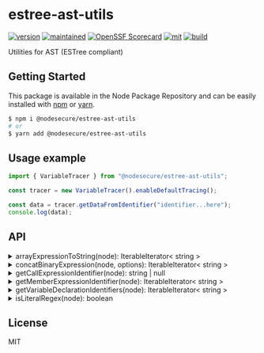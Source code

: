 # estree-ast-utils

[![version](https://img.shields.io/github/package-json/v/NodeSecure/js-x-ray?filename=workspaces%2Festree-ast-utils%2Fpackage.json&style=for-the-badge)](https://www.npmjs.com/package/@nodesecure/estree-ast-utils)
[![maintained](https://img.shields.io/badge/Maintained%3F-yes-green.svg?style=for-the-badge)](https://github.com/NodeSecure/js-x-ray/blob/master/workspaces/estree-ast-utils/graphs/commit-activity)
[![OpenSSF
Scorecard](https://api.securityscorecards.dev/projects/github.com/NodeSecure/js-x-ray/badge?style=for-the-badge)](https://api.securityscorecards.dev/projects/github.com/NodeSecure/js-x-ray)
[![mit](https://img.shields.io/github/license/NodeSecure/js-x-ray?style=for-the-badge)](https://github.com/NodeSecure/js-x-ray/blob/master/workspaces/estree-ast-utils/LICENSE)
[![build](https://img.shields.io/github/actions/workflow/status/NodeSecure/js-x-ray/estree-ast-utils.yml?style=for-the-badge)](https://github.com/NodeSecure/js-x-ray/actions?query=workflow%3A%22estree+ast+utils+CI%22)

Utilities for AST (ESTree compliant)

## Getting Started

This package is available in the Node Package Repository and can be easily installed with [npm](https://docs.npmjs.com/getting-started/what-is-npm) or [yarn](https://yarnpkg.com).

```bash
$ npm i @nodesecure/estree-ast-utils
# or
$ yarn add @nodesecure/estree-ast-utils
```

## Usage example

```js
import { VariableTracer } from "@nodesecure/estree-ast-utils";

const tracer = new VariableTracer().enableDefaultTracing();

const data = tracer.getDataFromIdentifier("identifier...here");
console.log(data);
```

## API

<details><summary>arrayExpressionToString(node): IterableIterator< string ></summary>

Translate an ESTree ArrayExpression into an iterable of Literal value.

```js
["foo", "bar"];
```

will return `"foo"` then `"bar"`.

</details>

<details><summary>concatBinaryExpression(node, options): IterableIterator< string ></summary>

Return all Literal part of a given Binary Expression.

```js
"foo" + "bar";
```

will return `"foo"` then `"bar"`.

One of the options of the method is `stopOnUnsupportedNode`, if true it will throw an Error if the left or right side of the Expr is not a supported type.

</details>

<details><summary>getCallExpressionIdentifier(node): string | null</summary>

Return the identifier name of the CallExpression (or null if there is none).

```js
foobar();
```

will return `"foobar"`.

</details>

<details><summary>getMemberExpressionIdentifier(node): IterableIterator< string ></summary>

Return the identifier name of the CallExpression (or null if there is none).

```js
foo.bar();
```

will return `"foo"` then `"bar"`.

</details>

<details><summary>getVariableDeclarationIdentifiers(node): IterableIterator< string ></summary>

Get all variables identifier name.

```js
const [foo, bar] = [1, 2];
```

will return `"foo"` then `"bar"`.

</details>

<details><summary>isLiteralRegex(node): boolean</summary>

Return `true` if the given Node is a Literal Regex Node.

```js
/^hello/g;
```

</details>

## License

MIT
